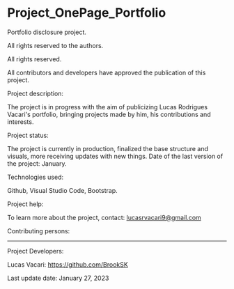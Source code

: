 # Project_OnePage_Portfolio
Portfolio disclosure project.

All rights reserved to the authors.

All rights reserved.

All contributors and developers have approved the publication of this project.

Project description:

The project is in progress with the aim of publicizing Lucas Rodrigues Vacari's portfolio, bringing projects made by him, his contributions and interests.

Project status:

The project is currently in production, finalized the base structure and visuals, more receiving updates with new things.
Date of the last version of the project: January.

Technologies used:

Github, Visual Studio Code, Bootstrap.

Project help:

To learn more about the project, contact: lucasrvacari9@gmail.com

Contributing persons:

-----------------------------------------

Project Developers:

Lucas Vacari: https://github.com/BrookSK

Last update date: January 27, 2023